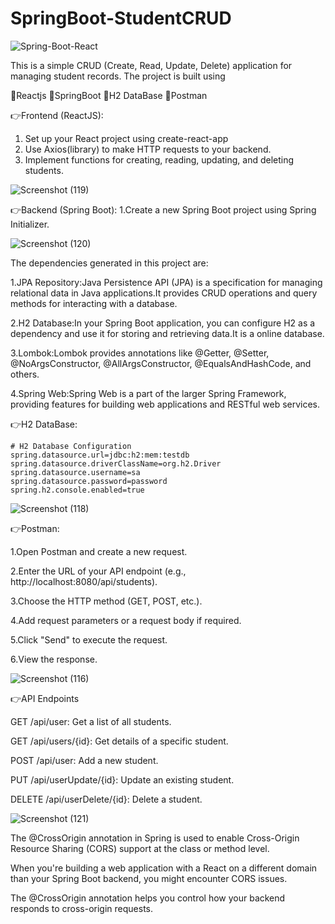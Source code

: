 # SpringBoot-StudentCRUD

![Spring-Boot-React](https://github.com/dharshu2323/SpringBoot-StudentCRUD/assets/104815447/d2233fa9-aa65-42b3-8e64-548f64701b04)

This is a simple CRUD (Create, Read, Update, Delete) application for managing student records. The project is built using 

🌟Reactjs
🌟SpringBoot
🌟H2 DataBase
🌟Postman

👉Frontend (ReactJS):
 1. Set up your React project using create-react-app
 2. Use Axios(library) to make HTTP requests to your backend.
 3. Implement functions for creating, reading, updating, and deleting students.

![Screenshot (119)](https://github.com/dharshu2323/SpringBoot-StudentCRUD/assets/104815447/019c6165-f25f-46cb-bc8d-e4d05469dbfa)


👉Backend (Spring Boot):
1.Create a new Spring Boot project using Spring Initializer.

![Screenshot (120)](https://github.com/dharshu2323/SpringBoot-StudentCRUD/assets/104815447/089a4502-529c-482f-a6d1-d8afacf729e2)

The dependencies generated in this project are:


1.JPA Repository:Java Persistence API (JPA) is a specification for managing relational data in Java applications.It provides CRUD operations and query methods for interacting with a database.


2.H2 Database:In your Spring Boot application, you can configure H2 as a dependency and use it for storing and retrieving data.It is a online database.


3.Lombok:Lombok provides annotations like @Getter, @Setter, @NoArgsConstructor, @AllArgsConstructor, @EqualsAndHashCode, and others.


4.Spring Web:Spring Web is a part of the larger Spring Framework, providing features for building web applications and RESTful web services.

👉H2 DataBase:
```
# H2 Database Configuration
spring.datasource.url=jdbc:h2:mem:testdb
spring.datasource.driverClassName=org.h2.Driver
spring.datasource.username=sa
spring.datasource.password=password
spring.h2.console.enabled=true
```

![Screenshot (118)](https://github.com/dharshu2323/SpringBoot-StudentCRUD/assets/104815447/4daffc4c-9709-4c91-abe2-538a1b3e95dc)


👉Postman:

1.Open Postman and create a new request.


2.Enter the URL of your API endpoint (e.g., http://localhost:8080/api/students).


3.Choose the HTTP method (GET, POST, etc.).


4.Add request parameters or a request body if required.


5.Click "Send" to execute the request.


6.View the response.

![Screenshot (116)](https://github.com/dharshu2323/SpringBoot-StudentCRUD/assets/104815447/4835e8b2-8103-4964-81b9-2d074b551404)

👉API Endpoints

GET /api/user: Get a list of all students.


GET /api/users/{id}: Get details of a specific student.


POST /api/user: Add a new student.


PUT /api/userUpdate/{id}: Update an existing student.


DELETE /api/userDelete/{id}: Delete a student.

![Screenshot (121)](https://github.com/dharshu2323/SpringBoot-StudentCRUD/assets/104815447/3d363e9e-a2dc-4406-95b6-5bd9caef9aaa)

The @CrossOrigin annotation in Spring is used to enable Cross-Origin Resource Sharing (CORS) support at the class or method level.

When you're building a web application with a  React on a different domain than your Spring Boot backend, you might encounter CORS issues. 

The @CrossOrigin annotation helps you control how your backend responds to cross-origin requests.



